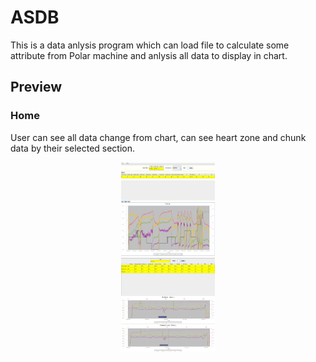 # ASDB
This is a data anlysis program which can load file to calculate some attribute from Polar machine and anlysis all data to display in chart.
## Preview
### Home
User can see all data change from chart, can see heart zone and chunk data by their selected section.
<div align=center><img width="150" height="150" src="https://github.com/Reggiecril/ASDB/blob/master/first.png"/></div>
<div align=center><img width="150" height="150" src="https://github.com/Reggiecril/ASDB/blob/master/comparison.png"/></div>
